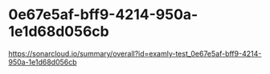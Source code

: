 # 0e67e5af-bff9-4214-950a-1e1d68d056cb
https://sonarcloud.io/summary/overall?id=examly-test_0e67e5af-bff9-4214-950a-1e1d68d056cb
